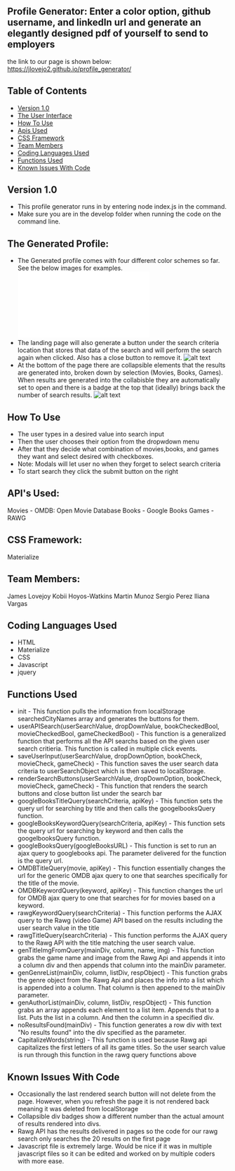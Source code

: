 ## Profile Generator: Enter a color option, github username, and linkedIn url and generate an elegantly designed pdf of yourself to send to employers

the link to our page is shown below:
https://jlovejo2.github.io/profile_generator/

## Table of Contents
* [Version 1.0](#version-1.0)
* [The User Interface](#the-user-interface)
* [How To Use](#how-to-use)
* [Apis Used](#apis-used)
* [CSS Framework](#css-framework)
* [Team Members](#team-members)
* [Coding Languages Used](#coding-languages-used)
* [Functions Used](#functions-used)
* [Known Issues With Code](#known-issues-with-code)

## Version 1.0
* This profile generator runs in by entering node index.js in the command.
* Make sure you are in the develop folder when running the code on the command line.

## The Generated Profile:
* The Generated profile comes with four different color schemes so far.  See the below images for examples. 
![alt text](Develop/profile_jlovejo2.pdf "Red layout")
* The landing page will also generate a button under the search criteria location that stores that data of the search and will perform the search again when clicked.  Also has a close button to remove it.
![alt text](assets/images/screenshot_searchButton.png "Green layout")
* At the bottom of the page there are collapsible elements that the results are generated into, broken down by selection (Movies, Books, Games). When results are generated into the collabisble they are automatically set to open and there is a badge at the top that (ideally) brings back the number of search results.
![alt text](assets/images/screenshot_collapsibleDivs.png "Screenshot Collapsible Divs")

## How To Use
* The user types in a desired value into search input
* Then the user chooses their option from the dropwdown menu
* After that they decide what combination of movies,books, and games they want and select desired with checkboxes.
* Note: Modals will let user no when they forget to select search criteria
* To start search they click the submit button on the right

## API's Used:
Movies - OMDB: Open Movie Database
Books - Google Books
Games - RAWG

## CSS Framework:
Materialize

## Team Members:
James Lovejoy
Kobii Hoyos-Watkins
Martin Munoz
Sergio Perez
Iliana Vargas

## Coding Languages Used
* HTML
* Materialize
* CSS
* Javascript
* jquery

## Functions Used
* init - This function pulls the information from localStorage searchedCityNames array and generates the buttons for them.
* userAPISearch(userSearchValue, dropDownValue, bookCheckedBool, movieCheckedBool, gameCheckedBool) - This function is a generalized function that performs all the API searchs based on the given user search critieria. This function is called in multiple click events.
* saveUserInput(userSearchValue, dropDownOption, bookCheck, movieCheck, gameCheck) - This function saves the user search data criteria to userSearchObject which is then saved to localStorage.
* renderSearchButtons(userSearchValue, dropDownOption, bookCheck, movieCheck, gameCheck) - This function that renders the search buttons and close button list under the search bar
* googleBooksTitleQuery(searchCriteria, apiKey) - This function sets the query url for searching by title and then calls the googelbooksQuery function.
* googleBooksKeywordQuery(searchCriteria, apiKey) - This function sets the query url for searching by keyword and then calls the googelbooksQuery function. 
* googleBooksQuery(googleBooksURL) - This function is set to run an ajax query to googlebooks api.  The parameter delivered for the function is the query url.
* OMDBTitleQuery(movie, apiKey) - This function essentially changes the url for the generic OMDB ajax query to one that searches specifically for the title of the movie.
* OMDBKeywordQuery(keyword, apiKey) - This function changes the url for OMDB ajax query to one that searches for for movies based on a keyword.
* rawgKeywordQuery(searchCriteria) - This function performs the AJAX query to the Rawg (video Game) API based on the results including the user search value in the title
* rawgTitleQuery(searchCriteria) - This function performs the AJAX query to the Rawg API with the title matching the user search value.
* genTitleImgFromQuery(mainDiv, column, name, img) - This function grabs the game name and image from the Rawg Api and appends it into a column div and then appends that column into the mainDiv parameter.
* genGenreList(mainDiv, column, listDiv, respObject) - This function grabs the genre object from the Rawg Api and places the info into a list which is appended into a column.  That column is then appened to the mainDiv parameter.
* genAuthorList(mainDiv, column, listDiv, respObject) - This function grabs an array appends each element to a list item.  Appends that to a list. Puts the list in a column.  And then the column in a  specified div.
* noResultsFound(mainDiv) - This function generates a row div with text "No results found" into the div specified as the parameter. 
* CapitalizeWords(string) - This function is used because Rawg api capitalizes the first letters of all its game titles.  So the user search value is run through this function in the rawg query functions above

## Known Issues With Code
* Occasionally the last rendered search button will not delete from the page.  However, when you refresh the page it is not rendered back meaning it was deleted from localStorage
* Collapsible div badges show a different number than the actual amount of results rendered into divs.
* Rawg API has the results delivered in pages so the code for our rawg search only searches the 20 results on the first page
* Javascript file is extremely large.  Would be nice if it was in multiple javascript files so it can be edited and worked on by multiple coders with more ease.
